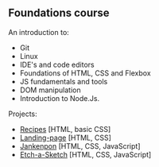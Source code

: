 ## Foundations course
An introduction to:
- Git
- Linux
- IDE's and code editors
- Foundations of HTML, CSS and Flexbox
- JS fundamentals and tools
- DOM manipulation
- Introduction to Node.Js.

Projects:
- <a href="https://cesarbrancalhao.github.io/Odin.Recipes/">Recipes</a> [HTML, basic CSS]
- <a href="https://cesarbrancalhao.github.io/enerfoz_lp/">Landing-page</a> [HTML, CSS]
- <a href="https://github.com/cesarbrancalhao/jankenpon">Jankenpon</a> [HTML, CSS, JavaScript]
- <a href="https://cesarbrancalhao.github.io/sketchgrid/">Etch-a-Sketch</a> [HTML, CSS, JavaScript]